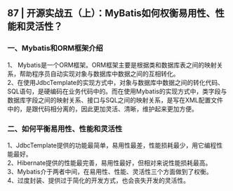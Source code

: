 ## 87 | 开源实战五（上）：MyBatis如何权衡易用性、性能和灵活性？
### 一、Mybatis和ORM框架介绍
1、 Mybatis是一个ORM框架。ORM框架主要是根据类和数据库表之间的映射关系，帮助程序员自动实现对象与数据库中数据之间的互相转化。    
2、在使用JdbcTemplate的实现方式中，对象与数据库中数据之间的转化代码、SQL语句，是硬编码在业务代码中的。而在使用Mybatis的实现方式中，类字段与数据库字段之间的映射关系、接口与SQL之间的映射关系，是写在XML配置文件中的，是跟代码相分离的，因此更加灵活、清晰，维护起来更加方便。

### 二、如何平衡易用性、性能和灵活性
1、JdbcTemplate提供的功能最简单，易用性最差，性能损耗最少，用它编程性能最好。  
2、Hibernate提供的性能最完善，易用性最好，但相对来说性能损耗最高。    
3、Mybatis介于两者中间，在易用性、性能、灵活性三个方面做到了权衡。    
4、过度封装、提供过于简化的开发方式，也会丧失开发的灵活性。    